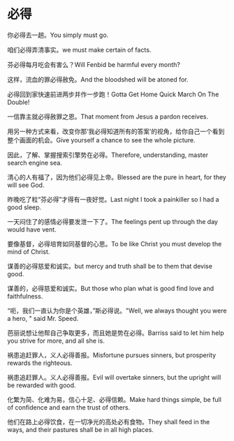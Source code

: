 # 必得

<p><span class="chinese">你必得去一趟。</span><span class="english">You simply must go.</span></p>

<p><span class="chinese">咱们必得弄清事实。</span><span class="english">we must make certain of facts.</span></p>

<p><span class="chinese">芬必得每月吃会有害么？</span><span class="english">Will Fenbid be harmful every month?</span></p>

<p><span class="chinese">这样，流血的罪必得赦免。</span><span class="english">And the bloodshed will be atoned for.</span></p>

<p><span class="chinese">必得回到家快速前进两步并作一步跑！</span><span class="english">Gotta Get Home Quick March On The Double!</span></p>

<p><span class="chinese">一信靠主就必得赦罪之恩。</span><span class="english">That moment from Jesus a pardon receives.</span></p>

<p><span class="chinese">用另一种方式来看，改变你那‘我必得知道所有的答案’的视角，给你自己一个看到整个画面的机会。</span><span class="english">Give yourself a chance to see the whole picture.</span></p>

<p><span class="chinese">因此，了解、掌握搜索引擎势在必得。</span><span class="english">Therefore, understanding, master search engine sea.</span></p>

<p><span class="chinese">清心的人有福了，因为他们必得见上帝。</span><span class="english">Blessed are the pure in heart, for they will see God.</span></p>

<p><span class="chinese">昨晚吃了粒“芬必得”才得有一夜好觉。</span><span class="english">Last night I took a painkiller so I had a good sleep.</span></p>

<p><span class="chinese">一天闷住了的感情必得要发泄一下了。</span><span class="english">The feelings pent up through the day would have vent.</span></p>

<p><span class="chinese">要像基督，必得培育如同基督的心思。</span><span class="english">To be like Christ you must develop the mind of Christ.</span></p>

<p><span class="chinese">谋善的必得慈爱和诚实。</span><span class="english">but mercy and truth shall be to them that devise good.</span></p>

<p><span class="chinese">谋善的，必得慈爱和诚实。</span><span class="english">But those who plan what is good find love and faithfulness.</span></p>

<p><span class="chinese">“呃，我们一直认为你是个英雄，”斯必得说。</span><span class="english">"Well, we always thought you were a hero, " said Mr. Speed.</span></p>

<p><span class="chinese">芭丽说想让他帮自己争取更多，而且她是势在必得。</span><span class="english">Barriss said to let him help you strive for more, and all she is.</span></p>

<p><span class="chinese">祸患追赶罪人，义人必得善报。</span><span class="english">Misfortune pursues sinners, but prosperity rewards the righteous.</span></p>

<p><span class="chinese">祸患追赶罪人。义人必得善报。</span><span class="english">Evil will overtake sinners, but the upright will be rewarded with good.</span></p>

<p><span class="chinese">化繁为简、化难为易，信心十足、必得信赖。</span><span class="english">Make hard things simple, be full of confidence and earn the trust of others.</span></p>

<p><span class="chinese">他们在路上必得饮食，在一切净光的高处必有食物。</span><span class="english">They shall feed in the ways, and their pastures shall be in all high places.</span></p>

